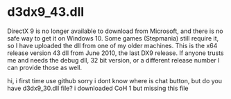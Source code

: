 # d3dx9_43.dll
DirectX 9 is no longer available to download from Microsoft, and there is no safe way to get it on Windows 10.
Some games (Stepmania) still require it, so I have uploaded the dll from one of my older machines.
This is the x64 release version 43 dll from June 2010, the last DX9 release.
If anyone trusts me and needs the debug dll, 32 bit version, or a different release number I can provide those as well.



hi, i first time use github sorry i dont know where is chat button, but do you have d3dx9_30.dll file? i downloaded CoH 1 but missing this file
